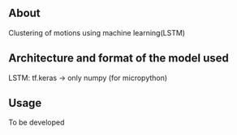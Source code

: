 ## About

Clustering of motions using machine learning(LSTM)

## Architecture and format of the model used

LSTM: tf.keras -> only numpy (for micropython)

## Usage

To be developed
